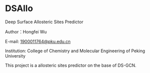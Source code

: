 # DSAllo
Deep Surface Allosteric Sites Predictor


Author：Hongfei Wu

E-mail: 1900011764@pku.edu.cn

Institution: College of Chemistry and Molecular Engineering of Peking University

This project is a allosteric sites predictor on the base of DS-GCN.

